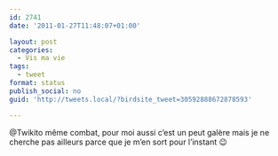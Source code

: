 ```yaml
---
id: 2741
date: '2011-01-27T11:48:07+01:00'

layout: post
categories:
  - Vis ma vie
tags:
  - tweet
format: status
publish_social: no
guid: 'http://tweets.local/?birdsite_tweet=30592888672878593'

---
```


@Twikito même combat, pour moi aussi c’est un peut galère mais je ne cherche pas ailleurs parce que je m’en sort pour l’instant 😉